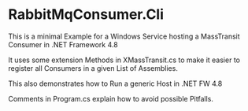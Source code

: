# RabbitMqConsumer.Cli
This is a minimal Example for a Windows Service hosting a MassTransit Consumer in .NET Framework 4.8

It uses some extension Methods in XMassTransit.cs to make it easier 
to register all Consumers in a given List of Assemblies. 

This also demonstrates how to Run a generic Host in .NET FW 4.8 

Comments in Program.cs explain how to avoid possible Pitfalls.
